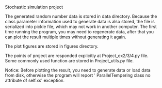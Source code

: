 Stochastic simulation project


The generated random number data is stored in data directory. Because the class parameter information used to generate data 
is also stored, the file is serialized into pickle file, which may not work in another computer. The first time running the program, you may need to regenerate 
data, after that you can plot the result multiple times without generating it again.

The plot figures are stored in figures directory.

The points of project are responded explicitly at Project_ex2/3/4.py file.
Some commonly used function are stored in Project_utils.py file.

Notice: Before plotting the result, you need to generate data or load data from disk, otherwise the program will report '
ParallelTempering class no attribute of self.xs' exception.